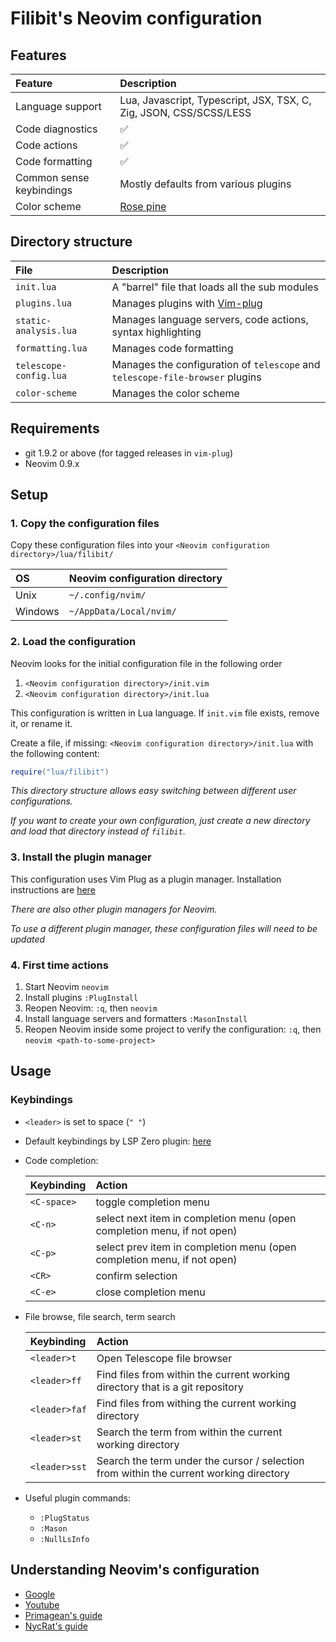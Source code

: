 # Filibit's Neovim configuration

## Features

| Feature                  | Description                                                        |
| :----------------------- | :----------------------------------------------------------------- |
| Language support         | Lua, Javascript, Typescript, JSX, TSX, C, Zig, JSON, CSS/SCSS/LESS |
| Code diagnostics         | :white_check_mark:                                                 |
| Code actions             | :white_check_mark:                                                 |
| Code formatting          | :white_check_mark:                                                 |
| Common sense keybindings | Mostly defaults from various plugins                               |
| Color scheme             | [Rose pine](https://github.com/rose-pine/neovim)                   |

## Directory structure

| File                   | Description                                                                   |
| :--------------------- | :---------------------------------------------------------------------------- |
| `init.lua`             | A "barrel" file that loads all the sub modules                                |
| `plugins.lua`          | Manages plugins with [Vim-plug](https://github.com/junegunn/vim-plug)         |
| `static-analysis.lua`  | Manages language servers, code actions, syntax highlighting                   |
| `formatting.lua`       | Manages code formatting                                                       |
| `telescope-config.lua` | Manages the configuration of `telescope` and `telescope-file-browser` plugins |
| `color-scheme`         | Manages the color scheme                                                      |

## Requirements

-   git 1.9.2 or above (for tagged releases in `vim-plug`)
-   Neovim 0.9.x

## Setup

### 1. Copy the configuration files

Copy these configuration files into your `<Neovim configuration directory>/lua/filibit/`

| OS      | Neovim configuration directory |
| :------ | :----------------------------- |
| Unix    | `~/.config/nvim/`              |
| Windows | `~/AppData/Local/nvim/`        |

### 2. Load the configuration

Neovim looks for the initial configuration file in the following order

1. `<Neovim configuration directory>/init.vim`
2. `<Neovim configuration directory>/init.lua`

This configuration is written in Lua language. If `init.vim` file exists, remove it, or rename it.

Create a file, if missing: `<Neovim configuration directory>/init.lua` with the following content:

```lua
require("lua/filibit")
```

_This directory structure allows easy switching between different user configurations._

_If you want to create your own configuration, just create a new directory and load that directory instead of `filibit`._

### 3. Install the plugin manager

This configuration uses Vim Plug as a plugin manager. Installation instructions are [here](https://github.com/junegunn/vim-plug)

_There are also other plugin managers for Neovim._

_To use a different plugin manager, these configuration files will need to be updated_

### 4. First time actions

1. Start Neovim `neovim`
2. Install plugins `:PlugInstall`
3. Reopen Neovim: `:q`, then `neovim`
4. Install language servers and formatters `:MasonInstall`
5. Reopen Neovim inside some project to verify the configuration: `:q`, then `neovim <path-to-some-project>`

## Usage

### Keybindings

-   `<leader>` is set to space (`" "`)
-   Default keybindings by LSP Zero plugin: [here](https://github.com/VonHeikemen/lsp-zero.nvim?tab=readme-ov-file#keybindings)
-   Code completion:

    | Keybinding  | Action                                                                  |
    | :---------- | :---------------------------------------------------------------------- |
    | `<C-space>` | toggle completion menu                                                  |
    | `<C-n>`     | select next item in completion menu (open completion menu, if not open) |
    | `<C-p>`     | select prev item in completion menu (open completion menu, if not open) |
    | `<CR>`      | confirm selection                                                       |
    | `<C-e>`     | close completion menu                                                   |

-   File browse, file search, term search

    | Keybinding    | Action                                                                                 |
    | :------------ | :------------------------------------------------------------------------------------- |
    | `<leader>t`   | Open Telescope file browser                                                            |
    | `<leader>ff`  | Find files from within the current working directory that is a git repository          |
    | `<leader>faf` | Find files from withing the current working directory                                  |
    | `<leader>st`  | Search the term from within the current working directory                              |
    | `<leader>sst` | Search the term under the cursor / selection from within the current working directory |

-   Useful plugin commands:
    -   `:PlugStatus`
    -   `:Mason`
    -   `:NullLsInfo`

## Understanding Neovim's configuration

-   [Google](https://google.com)
-   [Youtube](https://youtube.com)
-   [Primagean's guide](https://www.youtube.com/watch?v=w7i4amO_zaE)
-   [NycRat's guide](https://www.youtube.com/watch?v=5HXINnalrAQ)
